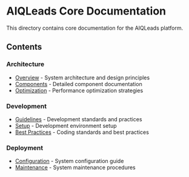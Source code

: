 # AIQLeads Core Documentation

This directory contains core documentation for the AIQLeads platform.

## Contents

### Architecture
- [Overview](architecture/overview.md) - System architecture and design principles
- [Components](architecture/components.md) - Detailed component documentation
- [Optimization](architecture/optimization.md) - Performance optimization strategies

### Development
- [Guidelines](development/guidelines.md) - Development standards and practices
- [Setup](development/setup.md) - Development environment setup
- [Best Practices](development/best-practices.md) - Coding standards and best practices

### Deployment
- [Configuration](deployment/configuration.md) - System configuration guide
- [Maintenance](deployment/maintenance.md) - System maintenance procedures